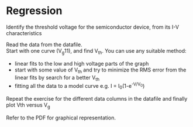 # Regression

Identify the threshold voltage for the semiconductor device, from its I-V characteristics

Read the data from the datafile. <br>
Start with one curve (V<sub>g</sub>11), and find V<sub>th</sub>. You can use any suitable method: <br>
- linear fits to the low and high voltage parts of the graph
- start with some value of V<sub>th</sub> and try to minimize the RMS error from the linear fits by search for a better V<sub>th</sub>
- fitting all the data to a model curve e.g.  I = I<sub>0</sub>(1-e<sup>-V/V<sub>0</sub></sup>)

Repeat the exercise for the different data columns in the datafile and finally plot Vth versus V<sub>g</sub>

Refer to the PDF for graphical representation.
